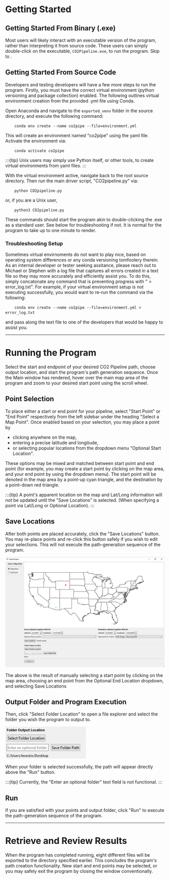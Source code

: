 # Getting Started

## Getting Started From Binary (.exe)
Most users will likely interact with an executable version of the program, rather than interpreting it from source code. These users can simply double-click on the executable, `CO2Pipeline.exe`, to run the program. Skip to [](#running-the-program).




## Getting Started From Source Code
Developers and testing developers will have a few more steps to run the program. 
Firstly, you must have the correct virtual environment (python versioning and package collection) enabled. 
The following outlines virtual environment creation from the provided .yml file using Conda. 

Open Anaconda and navigate to the `exported_venv` folder in the source directory, and execute the following command:
        
        conda env create --name co2pipe --file=environment.yml

This will create an environment named "co2pipe" using the yaml file. Activate the environment via:
       
        conda activate co2pipe

:::{tip}
Unix users may simply use Python itself, or other tools, to create virtual environments from yaml files.
:::

With the virtual environment active, navigate back to the root source directory. Then run the main driver script, "CO2pipeline.py" via:

        python CO2pipeline.py

or, if you are a Unix user,

        python3 CO2pipeline.py

These commands should start the program akin to double-clicking the .exe as a standard user. See below for troubleshooting if not. It is normal for the program to take up to one minute to render. 

### Troubleshooting Setup
Sometimes virtual envirnoments do not want to play nice, based on operating system differences or any conda versioning tomfoolery therein. 
As an internal developer or tester seeking assitance, please reach out to Michael or Stephen with a log file that captures all errors created in a text file so they may more accurately and efficiently assist you. To do this, simply concatonate any command that is preventing progress with " > error_log.txt". For example, if your virtual environment setup is not executing successfully, you would want to re-run the command via the following:

        conda env create --name co2pipe --file=environment.yml > error_log.txt

and pass along the text file to one of the developers that would be happy to assist you. 

***
# Running the Program
Select the start and endpoint of your desired CO2 Pipeline path, choose output location, and start the program's path generation sequence. 
Once the Main window has rendered, hover over the main map area of the program and zoom to your desired start point using the scroll wheel.

## Point Selection

To place either a start or end point for your pipeline, select "Start Point" or "End Point" respectively from the left sidebar under the heading "Select a Map Point". Once enabled based on your selection, you may place a point by 
* clicking anywhere on the map, 
* entering a precise latitude and longitude, 
* or selecting popular locations from the dropdown menu "Optional Start Location". 

These options may be mixed and matched between start point and end point (for example, you may create a start point by clicking on the map area, and your end point by using the dropdown menu). The start point will be denoted in the map area by a point-up cyan triangle, and the destination by a point-down red triangle.

:::{tip}
A point's apparent location on the map and Lat/Long information will not be updated until the "Save Locations" is selected. (When specifying a point via Lat/Long or Optional Location).
:::

## Save Locations
After both points are placed accurately, click the "Save Locations" button. You may re-place points and re-click this button safely if you wish to edit your selections. This will not execute the path-generation sequence of the program. 

![Start and End Points](../_static/start_end_points.PNG)

The above is the result of manually selecting a start point by clicking on the map area, choosing an end point from the Optional End Location dropdown, and selecting Save Locations

## Output Folder and Program Execution
Then, click "Select Folder Location" to open a file explorer and select the folder you wish the program to output to. 


![Output Folder Verification](../_static/output_folder.PNG)

When your folder is selected successfully, the path will appear directly above the "Run" button. 

:::{tip}
Currently, the "Enter an optional folder" text field is not functional.
:::

## Run
If you are satisfied with your points and output folder, click "Run" to execute the path-generation sequence of the program. 

***
# Retrieve and Review Results
When the program has completed running, eight different files will be exported to the directory specified earlier. This concludes the program's path creation functionality. New start and end points may be selected, or you may safely exit the program by closing the window conventionally.
